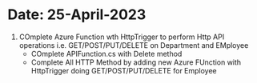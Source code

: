 # Date: 25-April-2023

1. COmplete Azure Function wth HttpTrigger to perform Http API operations i.e. GET/POST/PUT/DELETE on Department and EMployee
	- COmplete APIFunction.cs with Delete method
	- Complete All HTTP Method by adding new Azure FUnction with HttpTrigger doing GET/POST/PUT/DELETE  for Employee